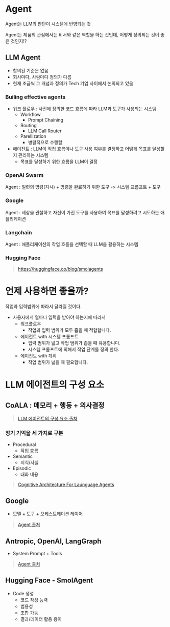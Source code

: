 # Agent 

Agent는 LLM의 판단이 시스템에 반영되는 것   

Agent는 제품의 관점에서는 비서와 같은 역할을 하는 것인데, 어떻게 정의되는 것이 좋은 것인지!?

## LLM Agent 

- 합의된 기준은 없음
- 회사마다, 사람마다 정의가 다름  
- 현재 조금씩 그 개념과 정의가 Tech 기업 사이에서 논의되고 있음

### Builing effective agents 

- 워크 플로우 : 사전에 정의한 코드 흐름에 따라 LLM과 도구가 사용되는 시스템 
  - Workflow 
    - Prompt Chaining 
  - Routing 
    - LLM Call Router
  - Parellization 
    - 병렬적으로 수행함 
- 에이전트 : LLM이 직접 흐름이나 도구 사용 여부를 결정하고 어떻게 목표를 달성할지 관리하는 시스템 
  - 목표를 달성하기 위한 흐름을 LLM이 결정 

### OpenAI Swarm 

Agent : 일련의 명령(지시) + 명령을 완료하기 위한 도구 -> 시스템 프롬프트 + 도구 

### Google 

Agent : 세상을 관찰하고 자신이 가진 도구를 사용하여 목표를 달성하려고 시도하는 애플리케이션

### Langchain 

Agent : 애플리케이션의 작업 흐름을 선택할 때 LLM을 활용하는 시스템 

### Hugging Face 


> https://huggingface.co/blog/smolagents


# 언제 사용하면 좋을까? 

작업과 입력범위에 따라서 달라질 것이다.   

- 사용자에게 얼마나 입력을 받아야 하는지에 따라서 
  - 워크플로우
    - 작업과 입력 범위가 모두 좁을 때 적합합니다.  
  - 에이전트 with 시스템 프롬프트 
    - 입력 범위가 넓고 작업 범위가 좁을 때 유용합니다. 
    - 시스템 프롬프트에 의해서 작업 단계를 정의 한다. 
  - 에이전트 with 계획 
    - 작업 범위가 넓을 때 필요합니다. 

# LLM 에이전트의 구성 요소 

## CoALA : 메모리 + 행동 + 의사결정 

> [LLM 에이전트의 구성 요소 출처](https://lilianweng.github.io/posts/2023-06-23-agent/)

### 장기 기억을 세 가지로 구분 

- Procedural 
  - 작업 흐름
- Semantic 
  - 지식/사실 
- Episodic 
  - 대화 내용 

> [Cognitive Architecture For Launguage Agents](https://arxiv.org/abs/2309.02427)

## Google 

- 모델 + 도구 + 오케스트레이션 레이어 

> [Agent 출처](https://www.kaggle.com/whitepaper-agents)

## Antropic, OpenAI, LangGraph 

- System Prompt + Tools  

> [Agent 출처](https://www.anthropic.com/research/building-effective-agents)

## Hugging Face - SmolAgent 

- Code 생성
  - 코드 작성 능력 
  - 범용성 
  - 조합 가능 
  - 결과/데이터 활용 용이 